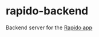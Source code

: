 rapido-backend
==============

Backend server for the [Rapido app](http://github.com/apiacademy/rapido-web)

